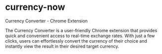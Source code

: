 # currency-now
Currency Converter - Chrome Extension  

The Currency Converter is a user-friendly Chrome extension that provides quick and convenient access to real-time exchange rates. With just a few clicks, users can effortlessly convert the currency of their choice and instantly view the result in their desired target currency.

